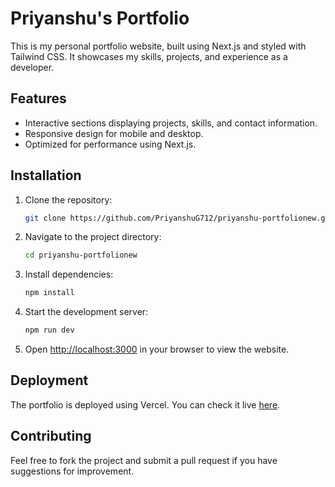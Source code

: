
# Priyanshu's Portfolio

This is my personal portfolio website, built using Next.js and styled with Tailwind CSS. It showcases my skills, projects, and experience as a developer.

## Features
- Interactive sections displaying projects, skills, and contact information.
- Responsive design for mobile and desktop.
- Optimized for performance using Next.js.

## Installation

1. Clone the repository:
   ```bash
   git clone https://github.com/PriyanshuG712/priyanshu-portfolionew.git
   ```

2. Navigate to the project directory:
   ```bash
   cd priyanshu-portfolionew
   ```

3. Install dependencies:
   ```bash
   npm install
   ```

4. Start the development server:
   ```bash
   npm run dev
   ```

5. Open [http://localhost:3000](http://localhost:3000) in your browser to view the website.

## Deployment

The portfolio is deployed using Vercel. You can check it live [here](https://prigz-portfolio.vercel.app/).

## Contributing

Feel free to fork the project and submit a pull request if you have suggestions for improvement.
